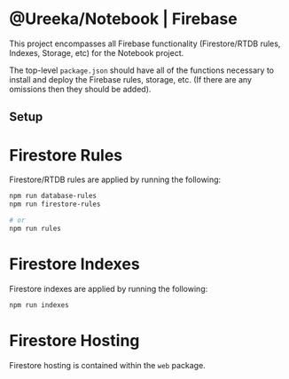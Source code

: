 # @Ureeka/Notebook | Firebase

This project encompasses all Firebase functionality (Firestore/RTDB rules, Indexes, Storage, etc) for the Notebook project.

The top-level `package.json` should have all of the functions necessary to install and deploy the Firebase rules, storage, etc. (If there are any omissions then they should be added).

## Setup

# Firestore Rules

Firestore/RTDB rules are applied by running the following:

```bash
npm run database-rules
npm run firestore-rules

# or
npm run rules
```

# Firestore Indexes

Firestore indexes are applied by running the following:

```bash
npm run indexes
```

# Firestore Hosting

Firestore hosting is contained within the `web` package.